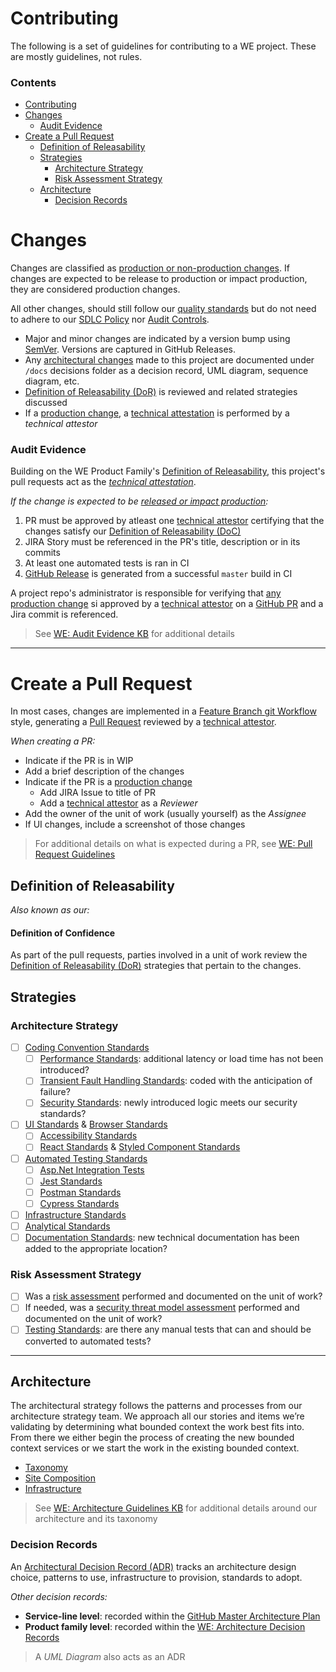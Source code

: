 # Contributing
The following is a set of guidelines for contributing to a WE project. These are mostly guidelines, not rules.

### Contents
- [Contributing](#contributing)
- [Changes](#changes)
    - [Audit Evidence](#audit-evidence)
- [Create a Pull Request](#create-a-pull-request)
  - [Definition of Releasability](#definition-of-releasability)
  - [Strategies](#strategies)
    - [Architecture Strategy](#architecture-strategy)
    - [Risk Assessment Strategy](#risk-assessment-strategy)
  - [Architecture](#architecture)
    - [Decision Records](#decision-records)

# Changes
Changes are classified as [production or non-production changes](https://kb.extendhealth.com/x/HQSLEg).  If changes are expected to be release to production or impact production, they are considered production changes.  

All other changes, should still follow our [quality standards](https://kb.extendhealth.com/x/jcFaCg) but do not need to adhere to our [SDLC Policy](https://kb.extendhealth.com/x/4IMnEQ) nor [Audit Controls](https://kb.extendhealth.com/x/5oMnEQ).

- Major and minor changes are indicated by a version bump using [SemVer](https://semver.org/). Versions are captured in GitHub Releases.
- Any [architectural changes](#architecture) made to this project are documented under `/docs` decisions folder as a decision record, UML diagram, sequence diagram, etc.
- [Definition of Releasability (DoR)](#definition-of-releasability) is reviewed and related strategies discussed
- If a [production change](https://kb.extendhealth.com/x/HQSLEg), a [technical attestation](https://kb.extendhealth.com/x/2gZmEQ) is performed by a _technical attestor_

### Audit Evidence
Building on the WE Product Family's [Definition of Releasability](https://kb.extendhealth.com/x/jcFaCg), this project's pull requests act as the _[technical attestation](https://kb.extendhealth.com/x/2gZmEQ)_.

_If the change is expected to be [released or impact production](https://kb.extendhealth.com/x/HQSLEg):_
1. PR must be approved by atleast one [technical attestor](https://kb.extendhealth.com/x/2gZmEQ) certifying that the changes satisfy our [Definition of Releasability (DoC)](https://kb.extendhealth.com/x/jcFaCg)
1. JIRA Story must be referenced in the PR's title, description or in its commits
1. At least one automated tests is ran in CI
1. [GitHub Release](https://kb.extendhealth.com/x/nQepEQ) is generated from a successful `master` build in CI

A project repo's administrator is responsible for verifying that [any production change](https://kb.extendhealth.com/x/HQSLEg) si approved by a [technical attestor](https://kb.extendhealth.com/x/2gZmEQ) on a [GitHub PR](#create-a-pull-request) and a Jira commit is referenced.

> See [WE: Audit Evidence KB](https://kb.extendhealth.com/x/kYGBD) for additional details

---
# Create a Pull Request
In most cases, changes are implemented in a [Feature Branch git Workflow](https://kb.extendhealth.com/x/T58QEg) style, generating a [Pull Request](https://kb.extendhealth.com/x/UTWwCg) reviewed by a [technical attestor](https://kb.extendhealth.com/x/2gZmEQ).

_When creating a PR:_
- Indicate if the PR is in WIP
- Add a brief description of the changes
- Indicate if the PR is a [production change](https://kb.extendhealth.com/x/HQSLEg)
  - Add JIRA Issue to title of PR
  - Add a [technical attestor](https://kb.extendhealth.com/x/2gZmEQ) as a _Reviewer_
- Add the owner of the unit of work (usually yourself) as the _Assignee_
- If UI changes, include a screenshot of those changes

> For additional details on what is expected during a PR, see [WE: Pull Request Guidelines](https://kb.extendhealth.com/x/UTWwCg)

## Definition of Releasability
_Also known as our:_
#### Definition of Confidence
As part of the pull requests, parties involved in a unit of work review the [Definition of Releasability (DoR)](https://kb.extendhealth.com/x/jcFaCg) strategies that pertain to the changes.

## Strategies
### Architecture Strategy
- [ ] [Coding Convention Standards](https://kb.extendhealth.com/x/LYUWD)
  - [ ] [Performance Standards](https://kb.extendhealth.com/x/yJMYCg): additional latency or load time has not been introduced?
  - [ ] [Transient Fault Handling Standards](https://kb.extendhealth.com/x/MISwCw): coded with the anticipation of failure?
  - [ ] [Security Standards](https://kb.extendhealth.com/x/84qvCQ): newly introduced logic meets our security standards?
- [ ] [UI Standards](https://kb.extendhealth.com/x/Uo-7Cg) & [Browser Standards](https://kb.extendhealth.com/x/rwNHD)
  - [ ] [Accessibility Standards](https://kb.extendhealth.com/x/CNoYCg)
  - [ ] [React Standards](https://kb.extendhealth.com/x/_wdtE) & [Styled Component Standards](https://kb.extendhealth.com/x/-gVtE)
- [ ] [Automated Testing Standards](https://kb.extendhealth.com/x/5RuwCg)
  - [ ] [Asp.Net Integration Tests](https://kb.extendhealth.com/x/bQHADQ)
  - [ ] [Jest Standards](https://kb.extendhealth.com/x/1xDtDw)
  - [ ] [Postman Standards](https://kb.extendhealth.com/x/c4IOCw)
  - [ ] [Cypress Standards](https://kb.extendhealth.com/x/mRyUCg)
- [ ] [Infrastructure Standards](https://kb.extendhealth.com/x/IwApCw)
- [ ] [Analytical Standards](https://kb.extendhealth.com/x/KyOwCg)
- [ ] [Documentation Standards](https://kb.extendhealth.com/x/KQApCw): new technical documentation has been added to the appropriate location?

### Risk Assessment Strategy
- [ ] Was a [risk assessment](https://kb.extendhealth.com/x/o5H7Cg) performed and documented on the unit of work?
- [ ] If needed, was a [security threat model assessment](https://kb.extendhealth.com/x/YJeFCg) performed and documented on the unit of work?
- [ ] [Testing Standards](https://kb.extendhealth.com/x/kq5oCQ): are there any manual tests that can and should be converted to automated tests?

---
## Architecture
The architectural strategy follows the patterns and processes from our architecture strategy team. We approach all our stories and items we’re validating by determining what bounded context the work best fits into. From there we either begin the process of creating the new bounded context services or we start the work in the existing bounded context.

- [Taxonomy](https://kb.extendhealth.com/x/dByUCg)
- [Site Composition](https://kb.extendhealth.com/x/DZcYCg)
- [Infrastructure](https://kb.extendhealth.com/x/NZ3XCg)

> See [WE: Architecture Guidelines KB](https://kb.extendhealth.com/x/861oCQ) for additional details around our architecture and its taxonomy

### Decision Records
An [Architectural Decision Record (ADR)](https://kb.extendhealth.com/x/Sg_GCQ) tracks an architecture design choice, patterns to use, infrastructure to provision, standards to adopt.

_Other decision records:_
- **Service-line level**: recorded within the [GitHub Master Architecture Plan](http://github.extendhealth.com/extend-health/master-architecture-plan/tree/master/Implementation%20Decisions)
- **Product family level**: recorded within the [WE: Architecture Decision Records](https://kb.extendhealth.com/x/Sg_GCQ)

> A _UML Diagram_ also acts as an ADR
